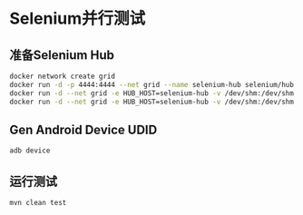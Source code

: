 # Selenium并行测试

## 准备Selenium Hub
```bash
docker network create grid
docker run -d -p 4444:4444 --net grid --name selenium-hub selenium/hub:3.141.59-mercury
docker run -d --net grid -e HUB_HOST=selenium-hub -v /dev/shm:/dev/shm selenium/node-chrome:3.141.59-mercury
docker run -d --net grid -e HUB_HOST=selenium-hub -v /dev/shm:/dev/shm selenium/node-firefox:3.141.59-mercury
```

## Gen Android Device UDID
```bash
adb device
```

## 运行测试
```bash
mvn clean test
```
